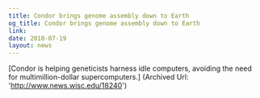 ```yaml
---
title: Condor brings genome assembly down to Earth
og_title: Condor brings genome assembly down to Earth
link: 
date: 2010-07-19
layout: news
---
```


[Condor is helping geneticists harness idle computers, avoiding the need for multimillion-dollar supercomputers.] (Archived Url: 'http://www.news.wisc.edu/18240')
